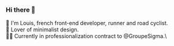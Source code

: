 ### Hi there 👋

🧑 I'm Louis, french front-end developer, runner and road cyclist.\
💫 Lover of minimalist design.\
👨‍💻 Currently in professionalization contract to @GroupeSigma.\
